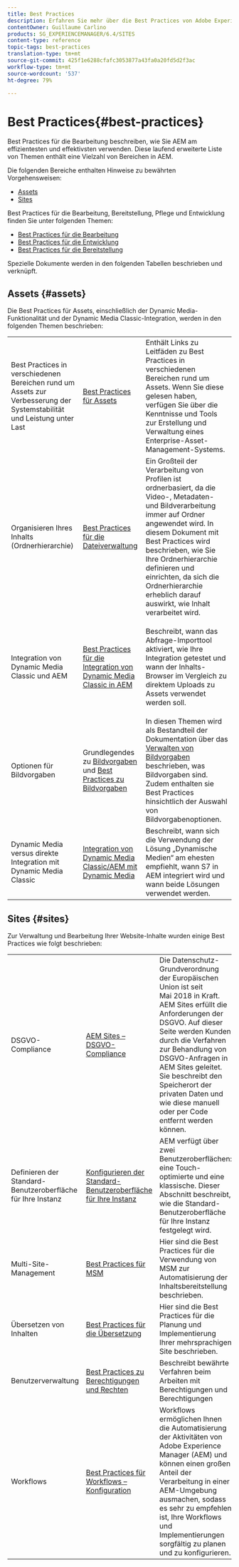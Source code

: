 ```yaml
---
title: Best Practices
description: Erfahren Sie mehr über die Best Practices von Adobe Experience Manager, die von Adobe Engineering- und Consulting-Teams zusammengestellt wurden, um Administratoren bei der Arbeit zu unterstützen.
contentOwner: Guillaume Carlino
products: SG_EXPERIENCEMANAGER/6.4/SITES
content-type: reference
topic-tags: best-practices
translation-type: tm+mt
source-git-commit: 425f1e6288cfafc3053877a43fa0a20fd5d2f3ac
workflow-type: tm+mt
source-wordcount: '537'
ht-degree: 79%

---
```



# Best Practices{#best-practices}

Best Practices für die Bearbeitung beschreiben, wie Sie AEM am effizientesten und effektivsten verwenden. Diese laufend erweiterte Liste von Themen enthält eine Vielzahl von Bereichen in AEM.

Die folgenden Bereiche enthalten Hinweise zu bewährten Vorgehensweisen:

* [Assets](#assets)
* [Sites](#sites)

Best Practices für die Bearbeitung, Bereitstellung, Pflege und Entwicklung finden Sie unter folgenden Themen:

* [Best Practices für die Bearbeitung](/help/sites-authoring/best-practices.md)
* [Best Practices für die Entwicklung](/help/sites-developing/best-practices.md)
* [Best Practices für die Bereitstellung](/help/sites-deploying/best-practices.md)

Spezielle Dokumente werden in den folgenden Tabellen beschrieben und verknüpft.

## Assets {#assets}

Die Best Practices für Assets, einschließlich der Dynamic Media-Funktionalität und der Dynamic Media Classic-Integration, werden in den folgenden Themen beschrieben:

<table> 
 <tbody>
  <tr>
   <td>Best Practices in verschiedenen Bereichen rund um Assets zur Verbesserung der Systemstabilität und Leistung unter Last</td> 
   <td><a href="/help/assets/organize-assets.md">Best Practices für Assets</a></td> 
   <td>Enthält Links zu Leitfäden zu Best Practices in verschiedenen Bereichen rund um Assets. Wenn Sie diese gelesen haben, verfügen Sie über die Kenntnisse und Tools zur Erstellung und Verwaltung eines Enterprise-Asset-Management-Systems.</td> 
  </tr>
  <tr>
   <td>Organisieren Ihres Inhalts (Ordnerhierarchie)</td> 
   <td><a href="/help/assets/organize-assets.md">Best Practices für die Dateiverwaltung</a></td> 
   <td>Ein Großteil der Verarbeitung von Profilen ist ordnerbasiert, da die Video-, Metadaten- und Bildverarbeitung immer auf Ordner angewendet wird. In diesem Dokument mit Best Practices wird beschrieben, wie Sie Ihre Ordnerhierarchie definieren und einrichten, da sich die Ordnerhierarchie erheblich darauf auswirkt, wie Inhalt verarbeitet wird. </td> 
  </tr>
  <tr>
   <td>Integration von Dynamic Media Classic und AEM</td> 
   <td><a href="/help/sites-administering/scene7.md#best-practices-for-integrating-scene-with-aem">Best Practices für die Integration von Dynamic Media Classic in AEM</a></td> 
   <td><p>Beschreibt, wann das Abfrage-Importtool aktiviert, wie Ihre Integration getestet und wann der Inhalts-Browser im Vergleich zu direktem Uploads zu Assets verwendet werden soll.</p> </td> 
  </tr>
  <tr>
   <td>Optionen für Bildvorgaben</td> 
   <td>Grundlegendes zu <a href="/help/assets/managing-image-presets.md#understanding-image-presets">Bildvorgaben</a> und <a href="/help/assets/managing-image-presets.md#image-preset-options">Best Practices zu Bildvorgaben</a></td> 
   <td>In diesen Themen wird als Bestandteil der Dokumentation über das <a href="/help/assets/managing-image-presets.md">Verwalten von Bildvorgaben</a> beschrieben, was Bildvorgaben sind. Zudem enthalten sie Best Practices hinsichtlich der Auswahl von Bildvorgabenoptionen.</td> 
  </tr>
  <tr>
   <td>Dynamic Media versus direkte Integration mit Dynamic Media Classic</td> 
   <td><a href="/help/sites-administering/scene7.md#aem-scene-integration-versus-dynamic-media">Integration von Dynamic Media Classic/AEM mit Dynamic Media</a></td> 
   <td>Beschreibt, wann sich die Verwendung der Lösung „Dynamische Medien“ am ehesten empfiehlt, wann S7 in AEM integriert wird und wann beide Lösungen verwendet werden.</td> 
  </tr>
 </tbody>
</table>

## Sites {#sites}

Zur Verwaltung und Bearbeitung Ihrer Website-Inhalte wurden einige Best Practices wie folgt beschrieben:

<table> 
 <tbody>
  <tr>
   <td>DSGVO-Compliance</td> 
   <td><a href="/help/sites-administering/gdpr-compliance-sites.md">AEM Sites – DSGVO-Compliance</a></td> 
   <td>Die Datenschutz-Grundverordnung der Europäischen Union ist seit Mai 2018 in Kraft. AEM Sites erfüllt die Anforderungen der DSGVO. Auf dieser Seite werden Kunden durch die Verfahren zur Behandlung von DSGVO-Anfragen in AEM Sites geleitet. Sie beschreibt den Speicherort der privaten Daten und wie diese manuell oder per Code entfernt werden können.</td> 
  </tr>
  <tr>
   <td>Definieren der Standard-Benutzeroberfläche für Ihre Instanz</td> 
   <td><p><a href="/help/sites-authoring/select-ui.md#configuring-the-default-ui-for-your-instance">Konfigurieren der Standard-Benutzeroberfläche für Ihre Instanz</a></p> </td> 
   <td>AEM verfügt über zwei Benutzeroberflächen: eine Touch-optimierte und eine klassische. Dieser Abschnitt beschreibt, wie die Standard-Benutzeroberfläche für Ihre Instanz festgelegt wird.</td> 
  </tr>
  <tr>
   <td>Multi-Site-Management</td> 
   <td><a href="/help/sites-administering/msm-best-practices.md">Best Practices für MSM</a></td> 
   <td>Hier sind die Best Practices für die Verwendung von MSM zur Automatisierung der Inhaltsbereitstellung beschrieben. </td> 
  </tr>
  <tr>
   <td>Übersetzen von Inhalten</td> 
   <td><a href="/help/sites-administering/tc-bp.md">Best Practices für die Übersetzung</a></td> 
   <td>Hier sind die Best Practices für die Planung und Implementierung Ihrer mehrsprachigen Site beschrieben.</td> 
  </tr>
  <tr>
   <td>Benutzerverwaltung</td> 
   <td><a href="/help/sites-administering/security.md#best-practices">Best Practices zu Berechtigungen und Rechten</a></td> 
   <td>Beschreibt bewährte Verfahren beim Arbeiten mit Berechtigungen und Berechtigungen </td> 
  </tr>
  <tr>
   <td>Workflows</td> 
   <td><a href="/help/sites-developing/workflows-best-practices.md#configuration">Best Practices für Workflows – Konfiguration</a></td> 
   <td>Workflows ermöglichen Ihnen die Automatisierung der Aktivitäten von Adobe Experience Manager (AEM) und können einen großen Anteil der Verarbeitung in einer AEM-Umgebung ausmachen, sodass es sehr zu empfehlen ist, Ihre Workflows und Implementierungen sorgfältig zu planen und zu konfigurieren.</td> 
  </tr>
 </tbody>
</table>

